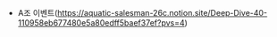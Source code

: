 - A조 이벤트(https://aquatic-salesman-26c.notion.site/Deep-Dive-40-110958eb677480e5a80edff5baef37ef?pvs=4)

